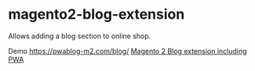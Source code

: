 # magento2-blog-extension
Allows adding a blog section to online shop.

Demo
https://pwablog-m2.com/blog/
<a href="https://pwablog-m2.com/blog/">Magento 2 Blog extension including PWA</a>
